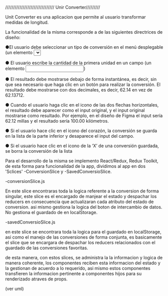 /////////////////////////////// Unir Converter/////////


Unit Converter es una aplicacion que permite al usuario transformar medidas de longitud.


La funcionalidad de la misma corresponde a de las siguientes directrices de diseño:

●El usuario debe seleccionar un tipo de conversión en el menú desplegable (un
elemento <select>) cuyas opciones deben ser: kilómetros a millas, millas a
kilómetros, pies a metros, metros a pies, centímetros a pulgadas y pulgadas a
centímetros.

● El usuario escribe la cantidad de la primera unidad en un campo (un elemento
<input>)

● El resultado debe mostrarse debajo de forma instantánea, es decir, sin que sea
necesario que haga clic en un botón para realizar la conversión. El resultado debe
mostrarse con dos decimales, es decir, 62.14 en vez de 62.13712.

● Cuando el usuario haga clic en el icono de las dos flechas horizontales, el resultado
debe aparecer como el input original, y el input original mostrarse como resultado.
Por ejemplo, en el diseño de Figma el input sería 62.12 millas y el resultado sería
100.00 kilómetros.

● Si el usuario hace clic en el icono del corazón, la conversión se guarda en la lista de
la parte inferior y desaparece el input del campo.

● Si el usuario hace clic en el icono de la ‘X’ de una conversión guardada, se borra la
conversión de la lista

Para el desarrollo de la misma se implemento React/Redux, Redux Toolkit, de esta forma para funcionalidad de la app, dividimos al app en dos 'Sclices' -ConversionSlice y -SavedConversioSlice.

-conversionSlice.js

En este slice encontraras toda la logica referente a la conversion de forma singular, este slice es el encargado de manjear el estado y despachar los reducers en consecuencia que actualizaran cada atributo del estado de conversion. asi mismo gestiona la logica del boton de intercambio de datos. No gestiona el guardado de en localStorage.

-savedConversioSlice.js

en este slice se encontrara toda la logica para el guardado en localStorage, asi como el manejo de las conversiones de forma conjunta, es basicamente el slice que se encargara de despachar los reducers relacionados con el guardado de las conversiones favoritas.

de esta manera, con estos slices, se administra la la informacion y logica de manera coherente, los componentes reciben esta informacion del estado y la gestionan de acuerdo a lo requerido, asi mismo estos componentes transfieren la informacion pertinente a componentes hijos para su renderizado atraves de props. 


(ver uml)
